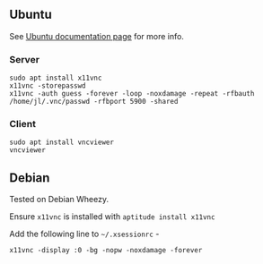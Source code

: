 ## Ubuntu

See [Ubuntu documentation page](https://help.ubuntu.com/community/VNC/Servers) for more info.

### Server

```
sudo apt install x11vnc
x11vnc -storepasswd
x11vnc -auth guess -forever -loop -noxdamage -repeat -rfbauth /home/jl/.vnc/passwd -rfbport 5900 -shared
```

### Client

```
sudo apt install vncviewer
vncviewer
```

## Debian

Tested on Debian Wheezy.

Ensure `x11vnc` is installed with `aptitude install x11vnc`

Add the following line to `~/.xsessionrc` -

`x11vnc -display :0 -bg -nopw -noxdamage -forever`
